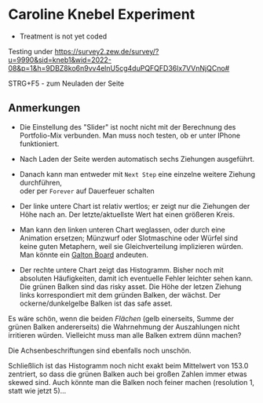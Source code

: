 # Caroline Knebel Experiment

* Treatment is not yet coded

Testing under <https://survey2.zew.de/survey/?u=9990&sid=kneb1&wid=2022-08&p=1&h=9DBZ8ko6n9vv4elnU5cg4duPQFQFD36lx7VVnNjQCno#>

STRG+F5 - zum Neuladen der Seite

## Anmerkungen

* Die Einstellung des "Slider" ist nocht nicht mit der Berechnung des Portfolio-Mix verbunden. Man muss noch testen, ob er unter IPhone funktioniert.

* Nach Laden der Seite werden automatisch sechs Ziehungen ausgeführt.

* Danach kann man entweder mit `Next Step` eine einzelne weitere Ziehung durchführen,  
  oder per `Forever` auf Dauerfeuer schalten

* Der linke untere Chart ist relativ wertlos; er zeigt nur die Ziehungen der Höhe nach an. Der letzte/aktuellste Wert hat einen größeren Kreis.

* Man kann den linken unteren Chart weglassen, oder durch eine Animation ersetzen; Münzwurf oder Slotmaschine oder Würfel sind keine guten Metaphern, weil sie Gleichverteilung implizieren würden.  
Man könnte ein [Galton Board](https://www.youtube.com/watch?v=3m4bxse2JEQ) andeuten.

* Der rechte untere Chart zeigt das Histogramm. Bisher noch mit absoluten Häufigkeiten, damit ich eventuelle Fehler leichter sehen kann. Die grünen Balken sind das risky asset. Die Höhe der letzen Ziehung links korrespondiert mit dem gründen Balken, der wächst. Der ockerne/dunkelgelbe Balken ist das safe asset.

Es wäre schön, wenn die beiden _Flächen_ (gelb einerseits, Summe der grünen Balken andererseits) die Wahrnehmung der Auszahlungen nicht irritieren würden. Vielleicht muss man alle Balken extrem dünn machen?

Die Achsenbeschriftungen sind ebenfalls noch unschön.

Schließlich ist das Histogramm noch nicht exakt beim Mittelwert von 153.0 zentriert, so dass die grünen Balken auch bei großen Zahlen immer etwas skewed sind. Auch könnte man die Balken noch feiner machen (resolution 1, statt wie jetzt 5)...

